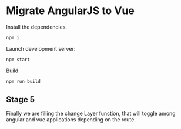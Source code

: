 # Migrate AngularJS to Vue

Install the dependencies.
```sh
npm i
```

Launch development server:
```sh
npm start
```

Build
```sh
npm run build
```

## Stage 5
Finally we are filling the change Layer function, that will toggle among angular and vue applications depending on the route.